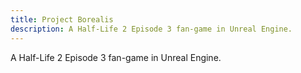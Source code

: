 ```yaml
---
title: Project Borealis
description: A Half-Life 2 Episode 3 fan-game in Unreal Engine.
---
```


A Half-Life 2 Episode 3 fan-game in Unreal Engine.

